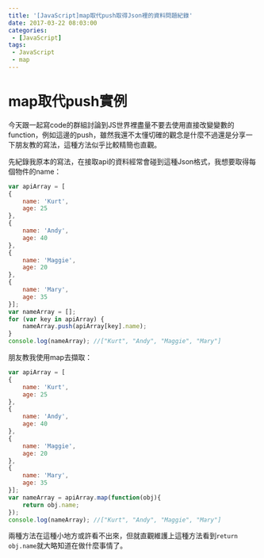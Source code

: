 ```yaml
---
title: '[JavaScript]map取代push取得Json裡的資料問題紀錄'
date: 2017-03-22 08:03:00
categories:
 - [JavaScript]
tags:
 - JavaScript
 - map
---
```

# map取代push實例
今天跟一起寫code的群組討論到JS世界裡盡量不要去使用直接改變變數的function，例如這邊的push，雖然我還不太懂切確的觀念是什麼不過還是分享一下朋友教的寫法，這種方法似乎比較精簡也直觀。


先紀錄我原本的寫法，在接取api的資料經常會碰到這種Json格式，我想要取得每個物件的name：
``` javascript
var apiArray = [
{
    name: 'Kurt',
    age: 25
},
{
    name: 'Andy',
    age: 40
},
{
    name: 'Maggie',
    age: 20
},
{
    name: 'Mary',
    age: 35
}];
var nameArray = [];
for (var key in apiArray) {
    nameArray.push(apiArray[key].name);
}
console.log(nameArray); //["Kurt", "Andy", "Maggie", "Mary"]
```

朋友教我使用map去擷取：
``` javascript
var apiArray = [
{
    name: 'Kurt',
    age: 25
},
{
    name: 'Andy',
    age: 40
},
{
    name: 'Maggie',
    age: 20
},
{
    name: 'Mary',
    age: 35
}];
var nameArray = apiArray.map(function(obj){
    return obj.name;
});
console.log(nameArray); //["Kurt", "Andy", "Maggie", "Mary"]
```
兩種方法在這種小地方或許看不出來，但就直觀維護上這種方法看到`return obj.name`就大略知道在做什麼事情了。
